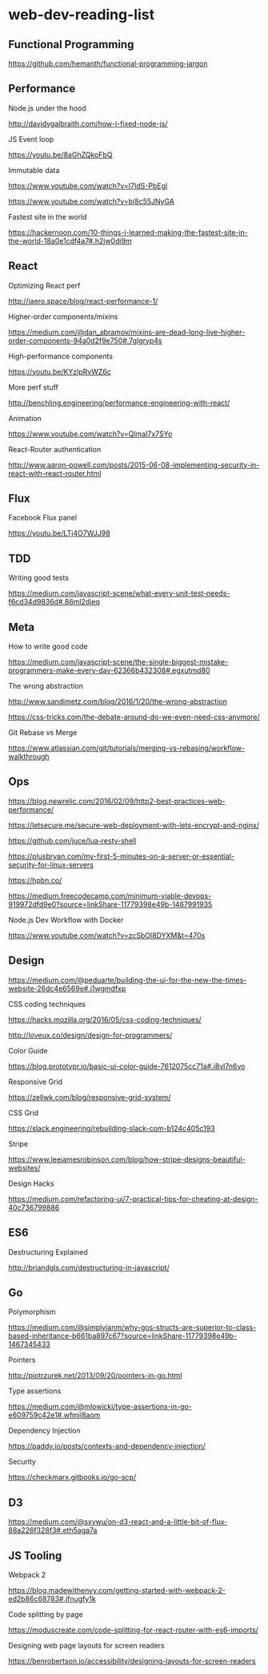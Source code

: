 # web-dev-reading-list

## Functional Programming
https://github.com/hemanth/functional-programming-jargon

## Performance
Node.js under the hood

http://davidvgalbraith.com/how-i-fixed-node-js/

JS Event loop

https://youtu.be/8aGhZQkoFbQ

Immutable data

https://www.youtube.com/watch?v=I7IdS-PbEgI

https://www.youtube.com/watch?v=bi8c55JNyGA

Fastest site in the world

https://hackernoon.com/10-things-i-learned-making-the-fastest-site-in-the-world-18a0e1cdf4a7#.h2jw0di9m

## React
Optimizing React perf

http://jaero.space/blog/react-performance-1/

Higher-order components/mixins

https://medium.com/@dan_abramov/mixins-are-dead-long-live-higher-order-components-94a0d2f9e750#.7glgryp4s

High-performance components

https://youtu.be/KYzlpRvWZ6c

More perf stuff

http://benchling.engineering/performance-engineering-with-react/

Animation

https://www.youtube.com/watch?v=QlmaI7x7SYo

React-Router authentication

http://www.aaron-powell.com/posts/2015-06-08-implementing-security-in-react-with-react-router.html

## Flux
Facebook Flux panel

https://youtu.be/LTj4O7WJJ98

## TDD
Writing good tests

https://medium.com/javascript-scene/what-every-unit-test-needs-f6cd34d9836d#.86ml2djeq

## Meta
How to write good code

https://medium.com/javascript-scene/the-single-biggest-mistake-programmers-make-every-day-62366b432308#.egxutmd80

The wrong abstraction

http://www.sandimetz.com/blog/2016/1/20/the-wrong-abstraction

https://css-tricks.com/the-debate-around-do-we-even-need-css-anymore/

Git Rebase vs Merge

https://www.atlassian.com/git/tutorials/merging-vs-rebasing/workflow-walkthrough

## Ops

https://blog.newrelic.com/2016/02/09/http2-best-practices-web-performance/

https://letsecure.me/secure-web-deployment-with-lets-encrypt-and-nginx/

https://github.com/juce/lua-resty-shell

https://plusbryan.com/my-first-5-minutes-on-a-server-or-essential-security-for-linux-servers

https://hpbn.co/

https://medium.freecodecamp.com/minimum-viable-devops-919972dfd9e0?source=linkShare-11779398e49b-1467991935

Node.js Dev Workflow with Docker

https://www.youtube.com/watch?v=zcSbOl8DYXM&t=470s

## Design

https://medium.com/@peduarte/building-the-ui-for-the-new-the-times-website-26dc4e6569e#.j1wgmdfxp

CSS coding techniques

https://hacks.mozilla.org/2016/05/css-coding-techniques/

http://loveux.co/design/design-for-programmers/

Color Guide

https://blog.prototypr.io/basic-ui-color-guide-7612075cc71a#.i8vl7n6vo

Responsive Grid

https://zellwk.com/blog/responsive-grid-system/

CSS Grid

https://slack.engineering/rebuilding-slack-com-b124c405c193

Stripe 

https://www.leejamesrobinson.com/blog/how-stripe-designs-beautiful-websites/

Design Hacks

https://medium.com/refactoring-ui/7-practical-tips-for-cheating-at-design-40c736799886

## ES6

Destructuring Explained

http://briandgls.com/destructuring-in-javascript/

## Go

Polymorphism 

https://medium.com/@simplyianm/why-gos-structs-are-superior-to-class-based-inheritance-b661ba897c67?source=linkShare-11779398e49b-1467345433

Pointers

http://piotrzurek.net/2013/09/20/pointers-in-go.html

Type assertions

https://medium.com/@mlowicki/type-assertions-in-go-e609759c42e1#.wfmjl8aom

Dependency Injection

https://paddy.io/posts/contexts-and-dependency-injection/

Security

https://checkmarx.gitbooks.io/go-scp/


## D3
https://medium.com/@sxywu/on-d3-react-and-a-little-bit-of-flux-88a226f328f3#.eth5aga7a

## JS Tooling
Webpack 2

https://blog.madewithenvy.com/getting-started-with-webpack-2-ed2b86c68783#.jfnugfy1k

Code splitting by page

https://moduscreate.com/code-splitting-for-react-router-with-es6-imports/

Designing web page layouts for screen readers

https://benrobertson.io/accessibility/designing-layouts-for-screen-readers
